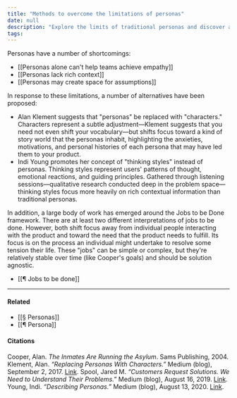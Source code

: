 ```yaml
---
title: "Methods to overcome the limitations of personas"
date: null
description: "Explore the limits of traditional personas and discover alternatives like characters, thinking styles, and Jobs to be Done that provide deeper user insights and richer context for product design."
tags:
---
```


Personas have a number of shortcomings:

- [[Personas alone can't help teams achieve empathy]]
- [[Personas lack rich context]]
- [[Personas may create space for assumptions]]

In response to these limitations, a number of alternatives have been proposed:

- Alan Klement suggests that "personas" be replaced with "characters." Characters represent a subtle adjustment—Klement suggests that you need not even shift your vocabulary—but shifts focus toward a kind of story world that the personas inhabit, highlighting the anxieties, motivations, and personal histories of each persona that may have led them to your product.
- Indi Young promotes her concept of "thinking styles" instead of personas. Thinking styles represent users' patterns of thought, emotional reactions, and guiding principles. Gathered through listening sessions—qualitative research conducted deep in the problem space—thinking styles focus more heavily on rich contextual information than traditional personas.

In addition, a large body of work has emerged around the Jobs to be Done framework. There are at least two different interpretations of jobs to be done. However, both shift focus away from individual people interacting with the product and toward the need that the product needs to fulfill. Its focus is on the process an individual might undertake to resolve some tension their life. These "jobs" can be simple or complex, but they're relatively stable over time (like Cooper's goals) and should be solution agnostic.

- [[¶ Jobs to be done]]

---

#### Related

- [[§ Personas]]
- [[¶ Persona]]

#### Citations

Cooper, Alan. _The Inmates Are Running the Asylum_. Sams Publishing, 2004.
Klement, Alan. _“Replacing Personas With Characters.”_ Medium (blog), September 2, 2017. [Link](https://medium.com/down-the-rabbit-hole/replacing-personas-with-characters-aa72d3cf6c69).
Spool, Jared M. _“Customers Request Solutions. We Need to Understand Their Problems.”_ Medium (blog), August 16, 2019. [Link](https://medium.com/@jmspool/customers-request-solutions-we-need-to-understand-their-problems-41db3b5c6d4d).
Young, Indi. _“Describing Personas.”_ Medium (blog), August 13, 2020. [Link](https://medium.com/inclusive-software/describing-personas-af992e3fc527).
